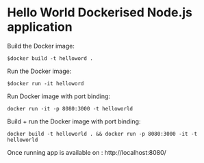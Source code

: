 # Hello World Dockerised Node.js application

Build the Docker image:
```
$docker build -t helloword .
```

Run the Docker image:
```
$docker run -it helloword
```

Run Docker image with port binding:
```
docker run -it -p 8080:3000 -t helloworld
```

Build + run the Docker image with port binding:
```
docker build -t helloworld . && docker run -p 8080:3000 -it -t helloworld
```

Once running app is available on : http://localhost:8080/
